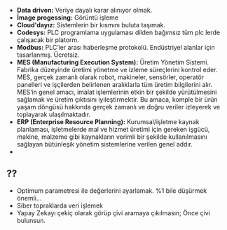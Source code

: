 * **Data driven:** Veriye dayalı karar alınıyor olmak. 
* **İmage progessing:** Görüntü işleme
* **Cloud'dayız:** Sistemlerin bir kısmını buluta taşımak.
* **Codesys:** PLC programlama uygulaması dilden bağımsız tüm plc lerde çalışacak bir platorm.
* **Modbus:** PLC’ler arası haberleşme protokolü. Endüstriyel alanlar için tasarlanmış. Ücretsiz.
* **MES (Manufacturing Execution System):** Üretim Yönetim Sistemi. Fabrika düzeyinde üretimi yönetme ve izleme süreçlerini kontrol eder. MES, gerçek zamanlı olarak robot, makineler, sensörler, operatör panelleri ve işçilerden belirlenen aralıklarla tüm üretim bilgilerini alır. MES‘in genel amacı, imalat işlemlerinin etkin bir şekilde yürütülmesini sağlamak ve üretim çıktısını iyileştirmektir. Bu amaca, komple bir ürün yaşam döngüsü hakkında gerçek zamanlı ve doğru veriler izleyerek ve toplayarak ulaşılmaktadır.
* **ERP (Enterprise Resource Planning):** Kurumsal/işletme kaynak planlaması, işletmelerde mal ve hizmet üretimi için gereken işgücü, makine, malzeme gibi kaynakların verimli bir şekilde kullanılmasını sağlayan bütünleşik yönetim sistemlerine verilen genel addır. 
* 

## ??
* Optimum parametresi ile değerlerini ayarlamak. %1 bile düşürmek önemli... 
* Siber topraklarda veri işlemek
* Yapay Zekayı çekiç olarak görüp çivi aramaya çıkılmasın; Önce çivi bulunsun.

